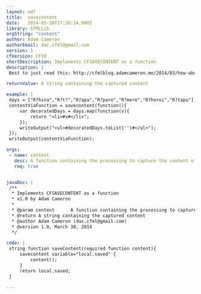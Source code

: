 ```yaml
---
layout: udf
title:  savecontent
date:   2014-03-30T17:26:34.000Z
library: CFMLLib
argString: "content"
author: Adam Cameron
authorEmail: dac.cfml@gmail.com
version: 1
cfVersion: CF10
shortDescription: Implements CFSAVECONTENT as a function
description: |
 Best to just read this: http://cfmlblog.adamcameron.me/2014/03/how-about-this-for-savecontent.html

returnValue: A string containing the captured content

example: |
 days = ["R?hina","R?t?","R?apa","R?pare","R?mere","R?horoi","R?tapu"];
 contentViaFunction = savecontent(function(){
     var decoratedDays = days.map(function(v){
         return "<li>#v#</li>";
     });
     writeOutput("<ul>#decoratedDays.toList('')#</ul>");
 });
 writeOutput(contentViaFunction);

args:
 - name: content
   desc: A function containing the processing to capture the content of
   req: true


javaDoc: |
 /**
  * Implements CFSAVECONTENT as a function
  * v1.0 by Adam Cameron
  * 
  * @param content      A function containing the processing to capture the content of (Required)
  * @return A string containing the captured content 
  * @author Adam Cameron (dac.cfml@gmail.com) 
  * @version 1.0, March 30, 2014 
  */

code: |
 string function saveContent(required function content){
     savecontent variable="local.saved" {
         content();
     }
     return local.saved;
 }

---
```


